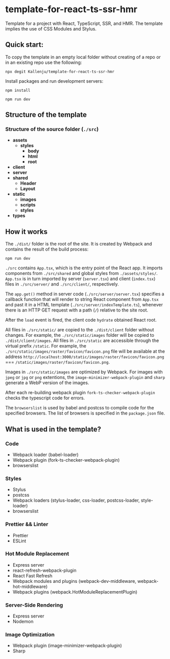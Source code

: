 # template-for-react-ts-ssr-hmr

Template for a project with React, TypeScript, SSR, and HMR. The template implies the use of CSS Modules and Stylus.

## Quick start:

To copy the template in an empty local folder without creating of a repo or in an existing repo use the following:

```shell
npx degit Kallenju/template-for-react-ts-ssr-hmr
```

Install packages and run development servers:

```shell
npm install

npm run dev
```

## Structure of the template

### Structure of the source folder (`./src`)

- **assets**
  - **styles**
    - **body**
    - **html**
    - **root**
- **client**
- **server**
- **shared**
  - **Header**
  - **Layout**
- **static**
  - **images**
  - **scripts**
  - **styles**
- **types**

## How it works

The `./dist/` folder is the root of the site. It is created by Webpack and contains the result of the build process:

```shell
npm run dev
```

`./src` contains `App.tsx`, which is the entry point of the React app. It imports components from `./src/shared` and global styles from `./assets/styles/`. `App.tsx` is in turn imported by server (`server.tsx`) and client (`index.tsx`) files in `./src/server/` and `./src/client/`, respectively.

The `app.get()` method in server code (`./src/server/server.tsx`) specifies a callback function that will render to string React component from `App.tsx` and past it in a HTML template (`./src/server/indexTemplate.ts`), whenever there is an HTTP GET request with a path (`/`) relative to the site root.

After the `load` event is fired, the client code `hydrate` obtained React root.

All files in `./src/static/` are copied to the `./dist/client` folder without changes. For example, the `./src/static/images` folder will be copied to `./dist/client/images`. All files in `./src/static` are accessible through the virtual prefix `/static`. For example, the `./src/static/images/raster/favicon/favicon.png` file will be available at the address `http://localhost:3000/static/images/raster/favicon/favicon.png` === `/static/images/raster/favicon/favicon.png`.

Images in `./src/static/images` are optimized by Webpack. For images with `jpeg` or `jpg` or `png` extentions, the `image-minimizer-webpack-plugin` and `sharp` generate a WebP version of the images.

After each re-building webpack plugin `fork-ts-checker-webpack-plugin` checks the typescript code for errors.

The `browserslist` is used by babel and postcss to compile code for the specified browsers. The list of browsers is specified in the `package.json` file.

## What is used in the template?

### Code

- Webpack loader (babel-loader)
- Webpack plugin (fork-ts-checker-webpack-plugin)
- browserslist

### Styles

- Stylus
- postcss
- Webpack loaders (stylus-loader, css-loader, postcss-loader, style-loader)
- browserslist

### Prettier && Linter

- Prettier
- ESLint

### Hot Module Replacement

- Express server
- react-refresh-webpack-plugin
- React Fast Refresh
- Webpack modules and plugins (webpack-dev-middleware, webpack-hot-middleware)
- Webpack plugins (webpack.HotModuleReplacementPlugin)

### Server-Side Rendering

- Express server
- Nodemon

### Image Optimization

- Webpack plugin (image-minimizer-webpack-plugin)
- Sharp
